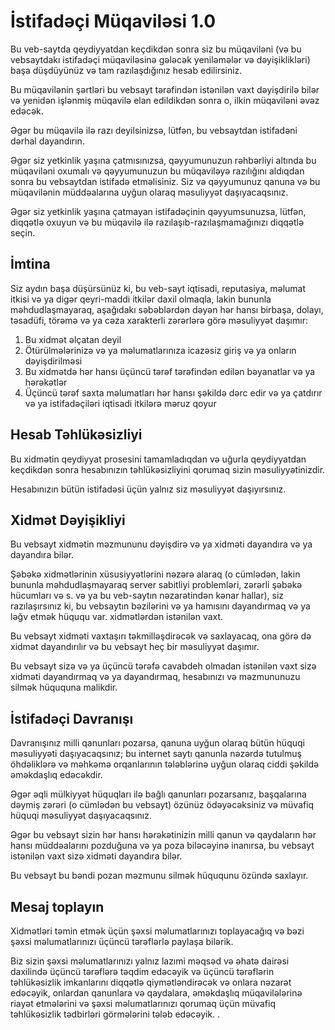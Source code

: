 # İstifadəçi Müqaviləsi 1.0

Bu veb-saytda qeydiyyatdan keçdikdən sonra siz bu müqaviləni (və bu vebsaytdakı istifadəçi müqaviləsinə gələcək yeniləmələr və dəyişiklikləri) başa düşdüyünüz və tam razılaşdığınız hesab edilirsiniz.

Bu müqavilənin şərtləri bu vebsayt tərəfindən istənilən vaxt dəyişdirilə bilər və yenidən işlənmiş müqavilə elan edildikdən sonra o, ilkin müqaviləni əvəz edəcək.

Əgər bu müqavilə ilə razı deyilsinizsə, lütfən, bu vebsaytdan istifadəni dərhal dayandırın.

Əgər siz yetkinlik yaşına çatmısınızsa, qəyyumunuzun rəhbərliyi altında bu müqaviləni oxumalı və qəyyumunuzun bu müqaviləyə razılığını aldıqdan sonra bu vebsaytdan istifadə etməlisiniz. Siz və qəyyumunuz qanuna və bu müqavilənin müddəalarına uyğun olaraq məsuliyyət daşıyacaqsınız.

Əgər siz yetkinlik yaşına çatmayan istifadəçinin qəyyumsunuzsa, lütfən, diqqətlə oxuyun və bu müqavilə ilə razılaşıb-razılaşmamağınızı diqqətlə seçin.

## İmtina

Siz aydın başa düşürsünüz ki, bu veb-sayt iqtisadi, reputasiya, məlumat itkisi və ya digər qeyri-maddi itkilər daxil olmaqla, lakin bununla məhdudlaşmayaraq, aşağıdakı səbəblərdən dəyən hər hansı birbaşa, dolayı, təsadüfi, törəmə və ya cəza xarakterli zərərlərə görə məsuliyyət daşımır:

1. Bu xidmət əlçatan deyil
1. Ötürülmələrinizə və ya məlumatlarınıza icazəsiz giriş və ya onların dəyişdirilməsi
1. Bu xidmətdə hər hansı üçüncü tərəf tərəfindən edilən bəyanatlar və ya hərəkətlər
1. Üçüncü tərəf saxta məlumatları hər hansı şəkildə dərc edir və ya çatdırır və ya istifadəçiləri iqtisadi itkilərə məruz qoyur

## Hesab Təhlükəsizliyi

Bu xidmətin qeydiyyat prosesini tamamladıqdan və uğurla qeydiyyatdan keçdikdən sonra hesabınızın təhlükəsizliyini qorumaq sizin məsuliyyətinizdir.

Hesabınızın bütün istifadəsi üçün yalnız siz məsuliyyət daşıyırsınız.

## Xidmət Dəyişikliyi

Bu vebsayt xidmətin məzmununu dəyişdirə və ya xidməti dayandıra və ya dayandıra bilər.

Şəbəkə xidmətlərinin xüsusiyyətlərini nəzərə alaraq (o cümlədən, lakin bununla məhdudlaşmayaraq server sabitliyi problemləri, zərərli şəbəkə hücumları və s. və ya bu veb-saytın nəzarətindən kənar hallar), siz razılaşırsınız ki, bu vebsaytın bəzilərini və ya hamısını dayandırmaq və ya ləğv etmək hüququ var. xidmətlərdən istənilən vaxt.

Bu vebsayt xidməti vaxtaşırı təkmilləşdirəcək və saxlayacaq, ona görə də xidmət dayandırılır və bu vebsayt heç bir məsuliyyət daşımır.

Bu vebsayt sizə və ya üçüncü tərəfə cavabdeh olmadan istənilən vaxt sizə xidməti dayandırmaq və ya dayandırmaq, hesabınızı və məzmununuzu silmək hüququna malikdir.

## İstifadəçi Davranışı

Davranışınız milli qanunları pozarsa, qanuna uyğun olaraq bütün hüquqi məsuliyyəti daşıyacaqsınız; bu internet saytı qanunla nəzərdə tutulmuş öhdəliklərə və məhkəmə orqanlarının tələblərinə uyğun olaraq ciddi şəkildə əməkdaşlıq edəcəkdir.

Əgər əqli mülkiyyət hüquqları ilə bağlı qanunları pozarsanız, başqalarına dəymiş zərəri (o cümlədən bu vebsayt) özünüz ödəyəcəksiniz və müvafiq hüquqi məsuliyyət daşıyacaqsınız.

Əgər bu vebsayt sizin hər hansı hərəkətinizin milli qanun və qaydaların hər hansı müddəalarını pozduğuna və ya poza biləcəyinə inanırsa, bu vebsayt istənilən vaxt sizə xidməti dayandıra bilər.

Bu vebsayt bu bəndi pozan məzmunu silmək hüququnu özündə saxlayır.

## Mesaj toplayın

Xidmətləri təmin etmək üçün şəxsi məlumatlarınızı toplayacağıq və bəzi şəxsi məlumatlarınızı üçüncü tərəflərlə paylaşa bilərik.

Biz sizin şəxsi məlumatlarınızı yalnız lazımi məqsəd və əhatə dairəsi daxilində üçüncü tərəflərə təqdim edəcəyik və üçüncü tərəflərin təhlükəsizlik imkanlarını diqqətlə qiymətləndirəcək və onlara nəzarət edəcəyik, onlardan qanunlara və qaydalara, əməkdaşlıq müqavilələrinə riayət etmələrini və şəxsi məlumatlarınızı qorumaq üçün müvafiq təhlükəsizlik tədbirləri görmələrini tələb edəcəyik. .
